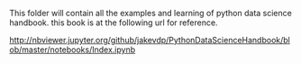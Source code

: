 

This folder will contain all the examples and learning of python data science handbook.
this book is at the following url for reference.

http://nbviewer.jupyter.org/github/jakevdp/PythonDataScienceHandbook/blob/master/notebooks/Index.ipynb
